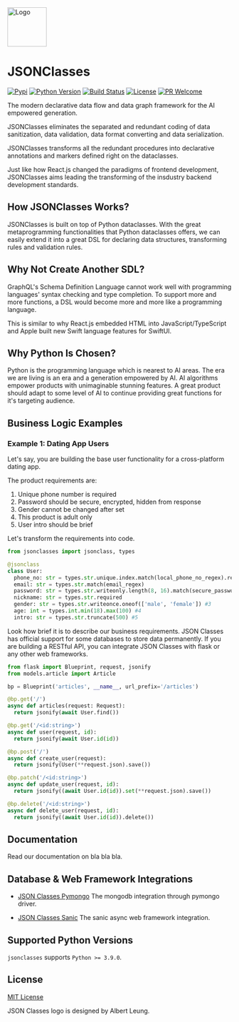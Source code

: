 <img src="https://github.com/fillmula/jsonclasses/blob/master/resources/logo.png" alt="Logo" width="auto" height="88">

JSONClasses
===========
[![Pypi][pypi-image]][pypi-url]
[![Python Version][python-image]][python-url]
[![Build Status][travis-image]][travis-url]
[![License][license-image]][license-url]
[![PR Welcome][pr-image]][pr-url]

The modern declarative data flow and data graph framework for the AI empowered
generation.

JSONClasses eliminates the separated and redundant coding of data sanitization,
data validation, data format converting and data serialization.

JSONClasses transforms all the redundant procedures into declarative
annotations and markers defined right on the dataclasses.

Just like how React.js changed the paradigms of frontend development,
JSONClasses aims leading the transforming of the insdustry backend development
standards.

## How JSONClasses Works?

JSONClasses is built on top of Python dataclasses. With the great
metaprogramming functionalities that Python dataclasses offers, we can easily
extend it into a great DSL for declaring data structures, transforming rules
and validation rules.

## Why Not Create Another SDL?

GraphQL's Schema Definition Language cannot work well with programming
languages' syntax checking and type completion. To support more and more
functions, a DSL would become more and more like a programming language.

This is similar to why React.js embedded HTML into JavaScript/TypeScript and
Apple built new Swift language features for SwiftUI.

## Why Python Is Chosen?

Python is the programming language which is nearest to AI areas. The era we are
living is an era and a generation empowered by AI. AI algorithms empower
products with unimaginable stunning features. A great product should adapt to
some level of AI to continue providing great functions for it's targeting
audience.

## Business Logic Examples

### Example 1: Dating App Users

Let's say, you are building the base user functionality for a cross-platform
dating app.

The product requirements are:

1. Unique phone number is required
2. Password should be secure, encrypted, hidden from response
3. Gender cannot be changed after set
4. This product is adult only
5. User intro should be brief

Let's transform the requirements into code.

```python
from jsonclasses import jsonclass, types

@jsonclass
class User:
  phone_no: str = types.str.unique.index.match(local_phone_no_regex).required #1
  email: str = types.str.match(email_regex)
  password: str = types.str.writeonly.length(8, 16).match(secure_password_regex).transform(salt).required #2
  nickname: str = types.str.required
  gender: str = types.str.writeonce.oneof(['male', 'female']) #3
  age: int = types.int.min(18).max(100) #4
  intro: str = types.str.truncate(500) #5
```

Look how brief it is to describe our business requirements. JSON Classes has
official support for some databases to store data permanently. If you are
building a RESTful API, you can integrate JSON Classes with flask or any
other web frameworks.

```python
from flask import Blueprint, request, jsonify
from models.article import Article

bp = Blueprint('articles', __name__, url_prefix='/articles')

@bp.get('/')
async def articles(request: Request):
  return jsonify(await User.find())

@bp.get('/<id:string>')
async def user(request, id):
  return jsonify(await User.id(id))

@bp.post('/')
async def create_user(request):
  return jsonify(User(**request.json).save())

@bp.patch('/<id:string>')
async def update_user(request, id):
  return jsonify((await User.id(id)).set(**request.json).save())

@bp.delete('/<id:string>')
async def delete_user(request, id):
  return jsonify((await User.id(id)).delete())
```

## Documentation

Read our documentation on bla bla bla.

## Database & Web Framework Integrations

* [JSON Classes Pymongo](https://github.com/fillmula/jsonclasses-pymongo)
The mongodb integration through pymongo driver.

* [JSON Classes Sanic](https://github.com/fillmula/jsonclasses-sanic)
The sanic async web framework integration.

## Supported Python Versions

`jsonclasses` supports `Python >= 3.9.0`.

## License

[MIT License](https://github.com/fillmula/jsonclasses/blob/master/LICENSE)

JSON Classes logo is designed by Albert Leung.

[pypi-image]: https://img.shields.io/pypi/v/jsonclasses.svg?style=flat-square
[pypi-url]: https://pypi.org/project/jsonclasses/
[python-image]: https://img.shields.io/pypi/pyversions/jsonclasses?style=flat-square
[python-url]: https://pypi.org/project/jsonclasses/
[travis-image]: https://img.shields.io/travis/fillmula/jsonclasses.svg?style=flat-square&color=blue&logo=travis
[travis-url]: https://travis-ci.org/fillmula/jsonclasses
[license-image]: https://img.shields.io/github/license/fillmula/jsonclasses.svg?style=flat-square
[license-url]: https://github.com/fillmula/jsonclasses/blob/master/LICENSE
[pr-image]: https://img.shields.io/badge/PRs-welcome-brightgreen.svg?style=flat-square
[pr-url]: https://github.com/fillmula/jsonclasses
